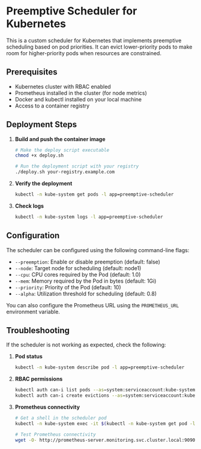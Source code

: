# Preemptive Scheduler for Kubernetes

This is a custom scheduler for Kubernetes that implements preemptive scheduling based on pod priorities. It can evict lower-priority pods to make room for higher-priority pods when resources are constrained.

## Prerequisites

- Kubernetes cluster with RBAC enabled
- Prometheus installed in the cluster (for node metrics)
- Docker and kubectl installed on your local machine
- Access to a container registry

## Deployment Steps

1. **Build and push the container image**

   ```bash
   # Make the deploy script executable
   chmod +x deploy.sh
   
   # Run the deployment script with your registry
   ./deploy.sh your-registry.example.com
   ```

2. **Verify the deployment**

   ```bash
   kubectl -n kube-system get pods -l app=preemptive-scheduler
   ```

3. **Check logs**

   ```bash
   kubectl -n kube-system logs -l app=preemptive-scheduler
   ```

## Configuration

The scheduler can be configured using the following command-line flags:

- `--preemption`: Enable or disable preemption (default: false)
- `--node`: Target node for scheduling (default: node1)
- `--cpu`: CPU cores required by the Pod (default: 1.0)
- `--mem`: Memory required by the Pod in bytes (default: 1Gi)
- `--priority`: Priority of the Pod (default: 10)
- `--alpha`: Utilization threshold for scheduling (default: 0.8)

You can also configure the Prometheus URL using the `PROMETHEUS_URL` environment variable.

## Troubleshooting

If the scheduler is not working as expected, check the following:

1. **Pod status**

   ```bash
   kubectl -n kube-system describe pod -l app=preemptive-scheduler
   ```

2. **RBAC permissions**

   ```bash
   kubectl auth can-i list pods --as=system:serviceaccount:kube-system:preemptive-scheduler
   kubectl auth can-i create evictions --as=system:serviceaccount:kube-system:preemptive-scheduler -n default
   ```

3. **Prometheus connectivity**

   ```bash
   # Get a shell in the scheduler pod
   kubectl -n kube-system exec -it $(kubectl -n kube-system get pod -l app=preemptive-scheduler -o name) -- sh
   
   # Test Prometheus connectivity
   wget -O- http://prometheus-server.monitoring.svc.cluster.local:9090/api/v1/query?query=up
   ``` 